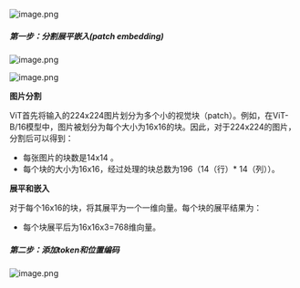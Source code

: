 ![image.png](https://erin-53347-1330131220.cos.ap-guangzhou.myqcloud.com/202411162104203.png)
##### 第一步：分割展平嵌入(patch embedding)
![image.png](https://erin-53347-1330131220.cos.ap-guangzhou.myqcloud.com/202411162111832.png)

![image.png](https://erin-53347-1330131220.cos.ap-guangzhou.myqcloud.com/202411162106718.png)

**图片分割**

ViT首先将输入的224x224图片划分为多个小的视觉块（patch）。例如，在ViT-B/16模型中，图片被划分为每个大小为16x16的块。因此，对于224x224的图片，分割后可以得到：

- 每张图片的块数是14x14 。
- 每个块的大小为16x16，经过处理的块总数为196（14（行）* 14（列））。

 **展平和嵌入**

对于每个16x16的块，将其展平为一个一维向量。每个块的展平结果为：

- 每个块展平后为16x16x3=768维向量。

##### 第二步：添加token和位置编码
![image.png](https://erin-53347-1330131220.cos.ap-guangzhou.myqcloud.com/202411162111630.png)

